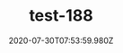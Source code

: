 ---
title: test-188
date: 2020-07-30T07:53:59.980Z
banner_subcontent: asdfsf
category: Case studies
focus: Developing policy and practice
role: Sole trader
organisation_size: Micro (<10 employees)
industry: Retail & consumer
content: Lorem ipsum dolor sit amet, consectetur adipiscing elit, sed do eiusmod tempor incididunt ut labore et dolore magna aliqua. Ut enim ad minim veniam, quis nostrud exercitation ullamco laboris nisi ut aliquip ex ea commodo consequat. Duis aute irure dolor in reprehenderit in voluptate velit esse cillum dolore eu fugiat nulla pariatur. Excepteur sint occaecat cupidatat non proident, sunt in culpa qui officia deserunt mollit anim id est laborum.
---
